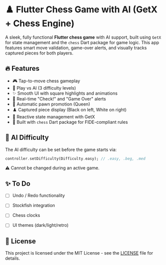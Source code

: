 # ♟️ Flutter Chess Game with AI (GetX + Chess Engine)

A sleek, fully functional **Flutter chess game** with AI support, built using `GetX` for state management and the `chess` Dart package for game logic. This app features smart move validation, game-over alerts, and visually tracks captured pieces for both players.


## 🔥 Features

- 🎮 Tap-to-move chess gameplay
- 🤖 Play vs AI (3 difficulty levels)
- ✨ Smooth UI with square highlights and animations
- 🚨 Real-time "Check!" and "Game Over" alerts
- 👑 Automatic pawn promotion (Queen)
- ♟️ Captured piece display (Black on left, White on right)
- 🧠 Reactive state management with GetX
- 🧪 Built with `chess` Dart package for FIDE-compliant rules


## 🎯 AI Difficulty

The AI difficulty can be set before the game starts via:

```dart
controller.setDifficulty(Difficulty.easy); // .easy, .beg, .med
```

⚠️ Cannot be changed during an active game.

## ✨ To Do

- [ ] Undo / Redo functionality
- [ ] Stockfish integration
- [ ] Chess clocks
- [ ] UI themes (dark/light/retro)


## 📄 License

This project is licensed under the MIT License - see the [LICENSE](LICENSE) file for details.